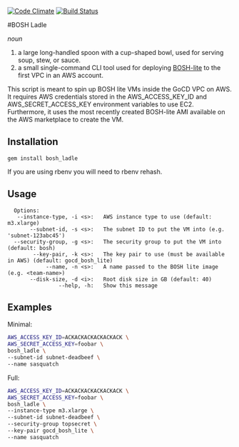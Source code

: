 [![Code Climate](https://codeclimate.com/github/pivotal-cf-experimental/bosh_ladle.png)](https://codeclimate.com/github/pivotal-cf-experimental/bosh_ladle) [![Build Status](https://travis-ci.org/pivotal-cf-experimental/bosh_ladle.png)](https://travis-ci.org/pivotal-cf-experimental/bosh_ladle)

#BOSH Ladle

*noun*

1. a large long-handled spoon with a cup-shaped bowl, used for serving soup, stew, or sauce.
2. a small single-command CLI tool used for deploying [BOSH-lite](http://github.com/cloudfoundry/bosh-lite) to the first VPC in an AWS account.

This script is meant to spin up BOSH lite VMs inside the GoCD VPC on AWS.  It requires AWS credentials stored in the
AWS_ACCESS_KEY_ID and AWS_SECRET_ACCESS_KEY environment variables to use EC2. Furthermore, it uses the most recently
created BOSH-lite AMI available on the AWS marketplace to create the VM.

## Installation

`gem install bosh_ladle`

If you are using rbenv you will need to rbenv rehash.

## Usage

```
  Options:
   --instance-type, -i <s>:   AWS instance type to use (default: m3.xlarge)
       --subnet-id, -s <s>:   The subnet ID to put the VM into (e.g. 'subnet-123abc45')
  --security-group, -g <s>:   The security group to put the VM into (default: bosh)
        --key-pair, -k <s>:   The key pair to use (must be available in AWS) (default: gocd_bosh_lite)
            --name, -n <s>:   A name passed to the BOSH lite image (e.g. <team-name>)
       --disk-size, -d <i>:   Root disk size in GB (default: 40)
                --help, -h:   Show this message
```

## Examples

Minimal:

```sh
AWS_ACCESS_KEY_ID=ACKACKACKACKACKACK \
AWS_SECRET_ACCESS_KEY=foobar \
bosh_ladle \
--subnet-id subnet-deadbeef \
--name sasquatch
```

Full:

```sh
AWS_ACCESS_KEY_ID=ACKACKACKACKACKACK \
AWS_SECRET_ACCESS_KEY=foobar \
bosh_ladle \
--instance-type m3.xlarge \
--subnet-id subnet-deadbeef \
--security-group topsecret \
--key-pair gocd_bosh_lite \
--name sasquatch
```
